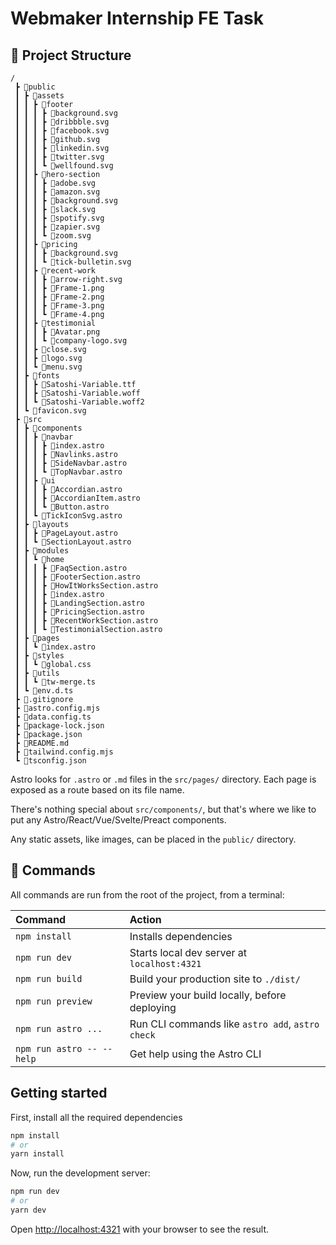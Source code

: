 # Webmaker Internship FE Task

## 🚀 Project Structure

```text
/
 ┣ 📂public
 ┃ ┣ 📂assets
 ┃ ┃ ┣ 📂footer
 ┃ ┃ ┃ ┣ 📜background.svg
 ┃ ┃ ┃ ┣ 📜dribbble.svg
 ┃ ┃ ┃ ┣ 📜facebook.svg
 ┃ ┃ ┃ ┣ 📜github.svg
 ┃ ┃ ┃ ┣ 📜linkedin.svg
 ┃ ┃ ┃ ┣ 📜twitter.svg
 ┃ ┃ ┃ ┗ 📜wellfound.svg
 ┃ ┃ ┣ 📂hero-section
 ┃ ┃ ┃ ┣ 📜adobe.svg
 ┃ ┃ ┃ ┣ 📜amazon.svg
 ┃ ┃ ┃ ┣ 📜background.svg
 ┃ ┃ ┃ ┣ 📜slack.svg
 ┃ ┃ ┃ ┣ 📜spotify.svg
 ┃ ┃ ┃ ┣ 📜zapier.svg
 ┃ ┃ ┃ ┗ 📜zoom.svg
 ┃ ┃ ┣ 📂pricing
 ┃ ┃ ┃ ┣ 📜background.svg
 ┃ ┃ ┃ ┗ 📜tick-bulletin.svg
 ┃ ┃ ┣ 📂recent-work
 ┃ ┃ ┃ ┣ 📜arrow-right.svg
 ┃ ┃ ┃ ┣ 📜Frame-1.png
 ┃ ┃ ┃ ┣ 📜Frame-2.png
 ┃ ┃ ┃ ┣ 📜Frame-3.png
 ┃ ┃ ┃ ┗ 📜Frame-4.png
 ┃ ┃ ┣ 📂testimonial
 ┃ ┃ ┃ ┣ 📜Avatar.png
 ┃ ┃ ┃ ┗ 📜company-logo.svg
 ┃ ┃ ┣ 📜close.svg
 ┃ ┃ ┣ 📜logo.svg
 ┃ ┃ ┗ 📜menu.svg
 ┃ ┣ 📂fonts
 ┃ ┃ ┣ 📜Satoshi-Variable.ttf
 ┃ ┃ ┣ 📜Satoshi-Variable.woff
 ┃ ┃ ┗ 📜Satoshi-Variable.woff2
 ┃ ┗ 📜favicon.svg
 ┣ 📂src
 ┃ ┣ 📂components
 ┃ ┃ ┣ 📂navbar
 ┃ ┃ ┃ ┣ 📜index.astro
 ┃ ┃ ┃ ┣ 📜Navlinks.astro
 ┃ ┃ ┃ ┣ 📜SideNavbar.astro
 ┃ ┃ ┃ ┗ 📜TopNavbar.astro
 ┃ ┃ ┣ 📂ui
 ┃ ┃ ┃ ┣ 📜Accordian.astro
 ┃ ┃ ┃ ┣ 📜AccordianItem.astro
 ┃ ┃ ┃ ┗ 📜Button.astro
 ┃ ┃ ┗ 📜TickIconSvg.astro
 ┃ ┣ 📂layouts
 ┃ ┃ ┣ 📜PageLayout.astro
 ┃ ┃ ┗ 📜SectionLayout.astro
 ┃ ┣ 📂modules
 ┃ ┃ ┗ 📂home
 ┃ ┃ ┃ ┣ 📜FaqSection.astro
 ┃ ┃ ┃ ┣ 📜FooterSection.astro
 ┃ ┃ ┃ ┣ 📜HowItWorksSection.astro
 ┃ ┃ ┃ ┣ 📜index.astro
 ┃ ┃ ┃ ┣ 📜LandingSection.astro
 ┃ ┃ ┃ ┣ 📜PricingSection.astro
 ┃ ┃ ┃ ┣ 📜RecentWorkSection.astro
 ┃ ┃ ┃ ┗ 📜TestimonialSection.astro
 ┃ ┣ 📂pages
 ┃ ┃ ┗ 📜index.astro
 ┃ ┣ 📂styles
 ┃ ┃ ┗ 📜global.css
 ┃ ┣ 📂utils
 ┃ ┃ ┗ 📜tw-merge.ts
 ┃ ┗ 📜env.d.ts
 ┣ 📜.gitignore
 ┣ 📜astro.config.mjs
 ┣ 📜data.config.ts
 ┣ 📜package-lock.json
 ┣ 📜package.json
 ┣ 📜README.md
 ┣ 📜tailwind.config.mjs
 ┗ 📜tsconfig.json
```

Astro looks for `.astro` or `.md` files in the `src/pages/` directory. Each page is exposed as a route based on its file name.

There's nothing special about `src/components/`, but that's where we like to put any Astro/React/Vue/Svelte/Preact components.

Any static assets, like images, can be placed in the `public/` directory.

## 🧞 Commands

All commands are run from the root of the project, from a terminal:

| Command                   | Action                                           |
| :------------------------ | :----------------------------------------------- |
| `npm install`             | Installs dependencies                            |
| `npm run dev`             | Starts local dev server at `localhost:4321`      |
| `npm run build`           | Build your production site to `./dist/`          |
| `npm run preview`         | Preview your build locally, before deploying     |
| `npm run astro ...`       | Run CLI commands like `astro add`, `astro check` |
| `npm run astro -- --help` | Get help using the Astro CLI                     |

## Getting started

First, install all the required dependencies

```bash
npm install
# or
yarn install
```

Now, run the development server:

```bash
npm run dev
# or
yarn dev
```

Open [http://localhost:4321](http://localhost:4321) with your browser to see the result.
